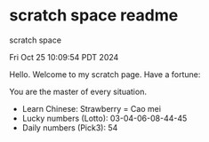 # scratch space readme
scratch space

Fri Oct 25 10:09:54 PDT 2024

Hello. Welcome to my scratch page. Have a fortune:

You are the master of every situation.

- Learn Chinese: Strawberry = Cao mei
- Lucky numbers (Lotto): 03-04-06-08-44-45
- Daily numbers (Pick3): 54
